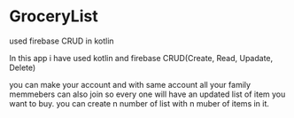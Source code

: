 # GroceryList
used firebase CRUD in kotlin

In this app i have used kotlin and firebase CRUD(Create, Read, Upadate, Delete)

you can make your account and with same account all your family memmebers can also join so every one will have an updated list of item you want to buy.
you can create n number of list with n muber of items in it.


